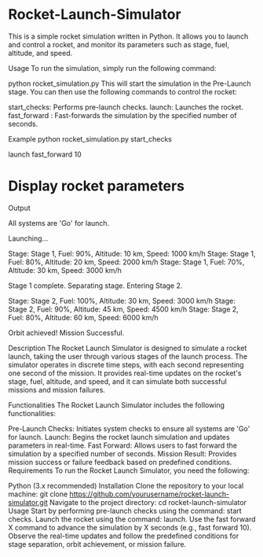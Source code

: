 # Rocket-Launch-Simulator
This is a simple rocket simulation written in Python. It allows you to launch and control a rocket, and monitor its parameters such as stage, fuel, altitude, and speed.

Usage
To run the simulation, simply run the following command:

python rocket_simulation.py
This will start the simulation in the Pre-Launch stage. You can then use the following commands to control the rocket:

start_checks: Performs pre-launch checks.
launch: Launches the rocket.
fast_forward <seconds>: Fast-forwards the simulation by the specified number of seconds.

Example
python rocket_simulation.py
start_checks

launch
fast_forward 10

# Display rocket parameters
Output

All systems are 'Go' for launch.

Launching...

Stage: Stage 1, Fuel: 90%, Altitude: 10 km, Speed: 1000 km/h
Stage: Stage 1, Fuel: 80%, Altitude: 20 km, Speed: 2000 km/h
Stage: Stage 1, Fuel: 70%, Altitude: 30 km, Speed: 3000 km/h

Stage 1 complete. Separating stage. Entering Stage 2.

Stage: Stage 2, Fuel: 100%, Altitude: 30 km, Speed: 3000 km/h
Stage: Stage 2, Fuel: 90%, Altitude: 45 km, Speed: 4500 km/h
Stage: Stage 2, Fuel: 80%, Altitude: 60 km, Speed: 6000 km/h

Orbit achieved! Mission Successful.

Description
The Rocket Launch Simulator is designed to simulate a rocket launch, taking the user through various stages of the launch process. The simulator operates in discrete time steps, with each second representing one second of the mission. It provides real-time updates on the rocket's stage, fuel, altitude, and speed, and it can simulate both successful missions and mission failures.

Functionalities
The Rocket Launch Simulator includes the following functionalities:

Pre-Launch Checks: Initiates system checks to ensure all systems are 'Go' for launch.
Launch: Begins the rocket launch simulation and updates parameters in real-time.
Fast Forward: Allows users to fast forward the simulation by a specified number of seconds.
Mission Result: Provides mission success or failure feedback based on predefined conditions.
Requirements
To run the Rocket Launch Simulator, you need the following:

Python (3.x recommended)
Installation
Clone the repository to your local machine:
git clone https://github.com/yourusername/rocket-launch-simulator.git
Navigate to the project directory:
cd rocket-launch-simulator
Usage
Start by performing pre-launch checks using the command: start checks.
Launch the rocket using the command: launch.
Use the fast forward X command to advance the simulation by X seconds (e.g., fast forward 10).
Observe the real-time updates and follow the predefined conditions for stage separation, orbit achievement, or mission failure.

